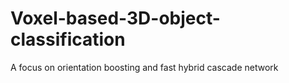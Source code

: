 # Voxel-based-3D-object-classification
A focus on orientation boosting and fast hybrid cascade network

